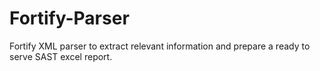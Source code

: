 # Fortify-Parser
Fortify XML parser to extract relevant information and prepare a ready to serve SAST excel report.
